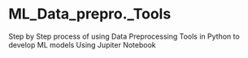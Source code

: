 # ML_Data_prepro._Tools
Step by Step process of using Data Preprocessing Tools in Python to develop ML models Using Jupiter Notebook

